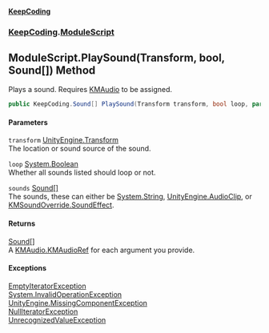 #### [KeepCoding](index.md 'index')
### [KeepCoding](KeepCoding.md 'KeepCoding').[ModuleScript](KeepCoding_ModuleScript.md 'KeepCoding.ModuleScript')
## ModuleScript.PlaySound(Transform, bool, Sound[]) Method
Plays a sound. Requires [KMAudio](https://docs.microsoft.com/en-us/dotnet/api/KMAudio 'KMAudio') to be assigned.  
```csharp
public KeepCoding.Sound[] PlaySound(Transform transform, bool loop, params KeepCoding.Sound[] sounds);
```
#### Parameters
<a name='KeepCoding_ModuleScript_PlaySound(Transform_bool_KeepCoding_Sound__)_transform'></a>
`transform` [UnityEngine.Transform](https://docs.microsoft.com/en-us/dotnet/api/UnityEngine.Transform 'UnityEngine.Transform')  
The location or sound source of the sound.
  
<a name='KeepCoding_ModuleScript_PlaySound(Transform_bool_KeepCoding_Sound__)_loop'></a>
`loop` [System.Boolean](https://docs.microsoft.com/en-us/dotnet/api/System.Boolean 'System.Boolean')  
Whether all sounds listed should loop or not.
  
<a name='KeepCoding_ModuleScript_PlaySound(Transform_bool_KeepCoding_Sound__)_sounds'></a>
`sounds` [Sound](KeepCoding_Sound.md 'KeepCoding.Sound')[[]](https://docs.microsoft.com/en-us/dotnet/api/System.Array 'System.Array')  
The sounds, these can either be [System.String](https://docs.microsoft.com/en-us/dotnet/api/System.String 'System.String'), [UnityEngine.AudioClip](https://docs.microsoft.com/en-us/dotnet/api/UnityEngine.AudioClip 'UnityEngine.AudioClip'), or [KMSoundOverride.SoundEffect](https://docs.microsoft.com/en-us/dotnet/api/KMSoundOverride.SoundEffect 'KMSoundOverride.SoundEffect').
  
#### Returns
[Sound](KeepCoding_Sound.md 'KeepCoding.Sound')[[]](https://docs.microsoft.com/en-us/dotnet/api/System.Array 'System.Array')  
A [KMAudio.KMAudioRef](https://docs.microsoft.com/en-us/dotnet/api/KMAudio.KMAudioRef 'KMAudio.KMAudioRef') for each argument you provide.
#### Exceptions
[EmptyIteratorException](KeepCoding_EmptyIteratorException.md 'KeepCoding.EmptyIteratorException')  
[System.InvalidOperationException](https://docs.microsoft.com/en-us/dotnet/api/System.InvalidOperationException 'System.InvalidOperationException')  
[UnityEngine.MissingComponentException](https://docs.microsoft.com/en-us/dotnet/api/UnityEngine.MissingComponentException 'UnityEngine.MissingComponentException')  
[NullIteratorException](KeepCoding_NullIteratorException.md 'KeepCoding.NullIteratorException')  
[UnrecognizedValueException](KeepCoding_UnrecognizedValueException.md 'KeepCoding.UnrecognizedValueException')  
